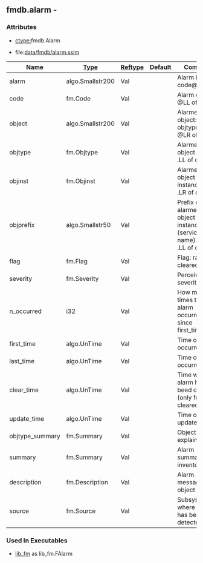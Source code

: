 ## fmdb.alarm -


### Attributes
<a href="#attributes"></a>
* [ctype:](/txt/ssimdb/dmmeta/ctype.md)fmdb.Alarm

* file:[data/fmdb/alarm.ssim](/data/fmdb/alarm.ssim)

|Name|[Type](/txt/ssimdb/dmmeta/ctype.md)|[Reftype](/txt/ssimdb/dmmeta/reftype.md)|Default|Comment|
|---|---|---|---|---|
|alarm|algo.Smallstr200|Val||Alarm identity: code@object|
|code|fm.Code|Val||Alarm code<br>@LL of alarm|
|object|algo.Smallstr200|Val||Alarmed object: objtype.objinst<br>@LR of alarm|
|objtype|fm.Objtype|Val||Alarmed object type<br>.LL of object|
|objinst|fm.Objinst|Val||Alarmed object instance<br>.LR of object|
|objprefix|algo.Smallstr50|Val||Prefix of alarmed object instance (service name)<br>.LL of objinst|
|flag|fm.Flag|Val||Flag: raised or cleared|
|severity|fm.Severity|Val||Perceived severity|
|n_occurred|i32|Val||How many times the alarm occurred since first_time|
|first_time|algo.UnTime|Val||Time of first occurrence|
|last_time|algo.UnTime|Val||Time of last occurrence|
|clear_time|algo.UnTime|Val||Time when the alarm has beed cleared (only for cleared alarms|
|update_time|algo.UnTime|Val||Time of last update|
|objtype_summary|fm.Summary|Val||Object type explained|
|summary|fm.Summary|Val||Alarm summary from inventory|
|description|fm.Description|Val||Alarm message from object|
|source|fm.Source|Val||Subsystem where alarm has been detected|

### Used In Executables
<a href="#used-in-executables"></a>
* [lib_fm](/txt/lib/lib_fm/README.md) as lib_fm.FAlarm

